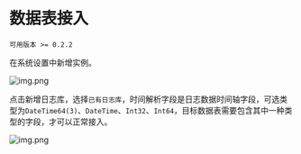 # 数据表接入

`可用版本 >= 0.2.2`

在系统设置中新增实例。

![img.png](../../images/instance-manager.png)

点击新增日志库，选择`已有日志库`，时间解析字段是日志数据时间轴字段，可选类型为`DateTime64(3)`、`DateTime`、`Int32`、`Int64`，目标数据表需要包含其中一种类型的字段，才可以正常接入。

![img.png](../../images/exist-table-choice.png)
